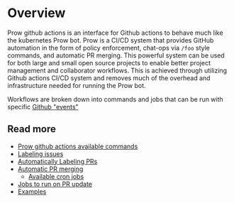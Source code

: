 # Overview

Prow github actions is an interface for Github actions
to behave much like the kubernetes Prow bot.
Prow is a CI/CD system that provides GitHub automation in the form of policy enforcement,
chat-ops via `/foo` style commands, and automatic PR merging.
This powerful system can be used for both large and small open source projects
to enable better project management and collaborator workflows.
This is achieved through utilizing Github actions CI/CD system
and removes much of the overhead and infrastructure needed for running the Prow bot.

Workflows are broken down into commands and jobs
that can be run with specific [Github "events"](https://docs.github.com/en/actions/reference/events-that-trigger-workflows)

## Read more
- [Prow github actions available commands](./commands.md)
- [Labeling issues](./labeling.md)
- [Automatically Labeling PRs](./pr-labeling.md)
- [Automatic PR merging](./automatic-merging.md)
  - [Available cron jobs](./cron-jobs.md)
- [Jobs to run on PR update](./pr-jobs.md)
- [Examples](./examples.md)